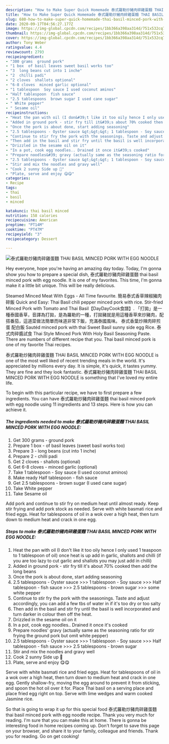 ```yaml
---
description: "How to Make Super Quick Homemade 泰式羅勒炒豬肉碎雞蛋麵 THAI BASIL MINCED PORK WITH EGG NOODLE"
title: "How to Make Super Quick Homemade 泰式羅勒炒豬肉碎雞蛋麵 THAI BASIL MINCED PORK WITH EGG NOODLE"
slug: 680-how-to-make-super-quick-homemade-thai-basil-minced-pork-with-egg-noodle
date: 2020-09-17T04:56:27.177Z
image: https://img-global.cpcdn.com/recipes/1bb366a398aa314d/751x532cq70/泰式羅勒炒豬肉碎雞蛋麵-thai-basil-minced-pork-with-egg-noodle-recipe-main-photo.jpg
thumbnail: https://img-global.cpcdn.com/recipes/1bb366a398aa314d/751x532cq70/泰式羅勒炒豬肉碎雞蛋麵-thai-basil-minced-pork-with-egg-noodle-recipe-main-photo.jpg
cover: https://img-global.cpcdn.com/recipes/1bb366a398aa314d/751x532cq70/泰式羅勒炒豬肉碎雞蛋麵-thai-basil-minced-pork-with-egg-noodle-recipe-main-photo.jpg
author: Tony Weber
ratingvalue: 4.4
reviewcount: 2793
recipeingredient:
- "300 grams  ground pork"
- "1 box  of basil leaves sweet basil works too"
- "3  long beans cut into 1 inche"
- "2  chilli padi"
- "2 cloves  shallots optional"
- "6-8 cloves  minced garlic optional"
- "1 tablespoon  Soy sauce I used coconut aminos"
- "Half tablespoon  fish sauce"
- "2.5 tablespoons  brown sugar I used cane sugar"
- " White pepper"
- " Sesame oil"
recipeinstructions:
- "Heat the pan with oil (I don&#39;t like it too oily hence I only used 1 teaspoon to 1 tablespoon of oil) once heat is up add in garlic, shallots and chilli (if you are too lazy to cut garlic and shallots you may just add in chilli)"
- "Added in ground pork - stir fry till it&#39;s about 70% cooked then add the long beans"
- "Once the pork is about done, start adding seasoning"
- "2.5 tablespoons - Oyster sauce &gt;&gt;&gt; 1 tablespoon - Soy sauce &gt;&gt;&gt; Half tablespoon - fish sauce &gt;&gt;&gt; 2.5 tablespoons - brown sugar &gt;&gt;&gt; some white pepper"
- "Continue to stir fry the pork with the seasonings. Taste and adjust accordingly, you can add a few tbs of water in if it&#39;s too dry or too salty"
- "Then add in the basil and stir fry until the basil is well incorporated and turn darker in colour then off the heat."
- "Drizzled in the sesame oil on it"
- "In a pot, cook egg noodles.. Drained it once it&#39;s cooked"
- "Prepare noodles&#39; gravy (actually same as the seasoning ratio for stir frying the ground pork but omit white pepper)"
- "2.5 tablespoons - Oyster sauce &gt;&gt;&gt; 1 tablespoon - Soy sauce &gt;&gt;&gt; Half tablespoon - fish sauce &gt;&gt;&gt; 2.5 tablespoons - brown sugar"
- "Stir and mix the noodles and gravy well"
- "Cook 2 sunny Side up 🍳"
- "Plate, serve and enjoy 😋😋"
categories:
- Recipe
tags:
- thai
- basil
- minced

katakunci: thai basil minced 
nutrition: 158 calories
recipecuisine: American
preptime: "PT14M"
cooktime: "PT47M"
recipeyield: "3"
recipecategory: Dessert

---
```



![泰式羅勒炒豬肉碎雞蛋麵 THAI BASIL MINCED PORK WITH EGG NOODLE](https://img-global.cpcdn.com/recipes/1bb366a398aa314d/751x532cq70/泰式羅勒炒豬肉碎雞蛋麵-thai-basil-minced-pork-with-egg-noodle-recipe-main-photo.jpg)

Hey everyone, hope you're having an amazing day today. Today, I'm gonna show you how to prepare a special dish, 泰式羅勒炒豬肉碎雞蛋麵 thai basil minced pork with egg noodle. It is one of my favorites. This time, I'm gonna make it a little bit unique. This will be really delicious.

Steamed Minced Meat With Eggs - All Time favourite. 簡易泰式香草辣椒豬肉碎飯 Quick and Easy: Thai Basil chili pepper minced pork with rice. Stir-fried Minced Pork with Tomato and Thai Basil【DayDayCook食譜】. 「打拋」是一種泰國香草，音譯為打拋，是為羅勒的一種，打拋豬就是用這種香草來炒豬肉，配搭番茄，這道菜做法簡單而味道非常下飯，充滿泰國風味。 泰式香葉炒辣肉碎煎蛋 配白飯 Sautéd minced pork with thai Sweet Basil sunny side egg Rice. 泰式肉碎醬試食 Thai Style Minced Pork With Holy Basil Seasoning Paste. There are numbers of different recipe that you. Thai basil minced pork is one of my favorite Thai recipes.

泰式羅勒炒豬肉碎雞蛋麵 THAI BASIL MINCED PORK WITH EGG NOODLE is one of the most well liked of recent trending meals in the world. It's appreciated by millions every day. It is simple, it's quick, it tastes yummy. They are fine and they look fantastic. 泰式羅勒炒豬肉碎雞蛋麵 THAI BASIL MINCED PORK WITH EGG NOODLE is something that I've loved my entire life.


To begin with this particular recipe, we have to first prepare a few ingredients. You can have 泰式羅勒炒豬肉碎雞蛋麵 thai basil minced pork with egg noodle using 11 ingredients and 13 steps. Here is how you can achieve it.

<!--inarticleads1-->

##### The ingredients needed to make 泰式羅勒炒豬肉碎雞蛋麵 THAI BASIL MINCED PORK WITH EGG NOODLE:

1. Get 300 grams - ground pork
1. Prepare 1 box - of basil leaves (sweet basil works too)
1. Prepare 3 - long beans (cut into 1 inche)
1. Prepare 2 - chilli padi
1. Get 2 cloves - shallots (optional)
1. Get 6-8 cloves - minced garlic (optional)
1. Take 1 tablespoon - Soy sauce (I used coconut aminos)
1. Make ready Half tablespoon - fish sauce
1. Get 2.5 tablespoons - brown sugar (I used cane sugar)
1. Take  White pepper
1. Take  Sesame oil


Add pork and continue to stir fry on medium heat until almost ready. Keep stir frying and add pork stock as needed. Serve with white basmati rice and fried eggs. Heat for tablespoons of oil in a wok over a high heat, then turn down to medium heat and crack in one egg. 

<!--inarticleads2-->

##### Steps to make 泰式羅勒炒豬肉碎雞蛋麵 THAI BASIL MINCED PORK WITH EGG NOODLE:

1. Heat the pan with oil (I don&#39;t like it too oily hence I only used 1 teaspoon to 1 tablespoon of oil) once heat is up add in garlic, shallots and chilli (if you are too lazy to cut garlic and shallots you may just add in chilli)
1. Added in ground pork - stir fry till it&#39;s about 70% cooked then add the long beans
1. Once the pork is about done, start adding seasoning
1. 2.5 tablespoons - Oyster sauce &gt;&gt;&gt; 1 tablespoon - Soy sauce &gt;&gt;&gt; Half tablespoon - fish sauce &gt;&gt;&gt; 2.5 tablespoons - brown sugar &gt;&gt;&gt; some white pepper
1. Continue to stir fry the pork with the seasonings. Taste and adjust accordingly, you can add a few tbs of water in if it&#39;s too dry or too salty
1. Then add in the basil and stir fry until the basil is well incorporated and turn darker in colour then off the heat.
1. Drizzled in the sesame oil on it
1. In a pot, cook egg noodles.. Drained it once it&#39;s cooked
1. Prepare noodles&#39; gravy (actually same as the seasoning ratio for stir frying the ground pork but omit white pepper)
1. 2.5 tablespoons - Oyster sauce &gt;&gt;&gt; 1 tablespoon - Soy sauce &gt;&gt;&gt; Half tablespoon - fish sauce &gt;&gt;&gt; 2.5 tablespoons - brown sugar
1. Stir and mix the noodles and gravy well
1. Cook 2 sunny Side up 🍳
1. Plate, serve and enjoy 😋😋


Serve with white basmati rice and fried eggs. Heat for tablespoons of oil in a wok over a high heat, then turn down to medium heat and crack in one egg. Gently shallow-fry, moving the egg around to prevent it from sticking, and spoon the hot oil over it for. Place Thai basil on a serving place and place fried egg right on top. Serve with lime wedges and warm cooked Jasmine rice. 

So that is going to wrap it up for this special food 泰式羅勒炒豬肉碎雞蛋麵 thai basil minced pork with egg noodle recipe. Thank you very much for reading. I'm sure that you can make this at home. There is gonna be interesting food in home recipes coming up. Don't forget to save this page on your browser, and share it to your family, colleague and friends. Thank you for reading. Go on get cooking!
